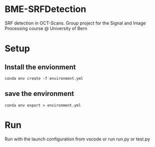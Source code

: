 # BME-SRFDetection
SRF detection in OCT-Scans. Group project for the Signal and Image Processing course @ University of Bern

# Setup #

## Install the envionment ##

    conda env create -f environment.yml

## save the environment ##

    conda env export > environment.yml

# Run #

Run with the launch configuration from vscode or run run.py or test.py